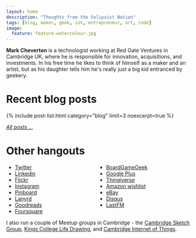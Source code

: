 ```yaml
---
layout: home
description: "Thoughts from the Solipsist Nation"
tags: [blog, maker, geek, iot, entrepreneur, art, code]
image:
  feature: feature-watercolour.jpg
---
```


**Mark Cheverton** is a technologist working at Red Gate Ventures in
Cambridge UK, where he is responsible for innovation,
acquisitions, and investments. In his free time he likes to think of
himself as a maker and an artist, but as his daughter tells him he's
really just a big kid entranced by geekery.

# Recent blog posts

{% include post-list.html category="blog" limit=3 noexcerpt=true %}

*[All posts ...](/blog)*

# Other hangouts

<ul style="-webkit-column-count: 2; column-count: 2;">
  <li><a href="http://twitter.com/ennui2342" rel="me">Twitter</a></li>
  <li><a href="http://linkedin.com/in/markcheverton" rel="me">Linkedin</a></li>
  <li><a href="http://flickr.com/ennui2342" rel="me">Flickr</a></li>
  <li><a href="http://instagram.com/ennui2342" rel="me">Instagram</a></li>
  <li><a href="https://pinboard.in/u:ennui2342" rel="me">Pinboard</a></li>
  <li><a href="http://lanyrd.com/ennui2342" rel="me">Lanyrd</a></li>
  <li><a href="http://www.goodreads.com/ennui2342" rel="me">Goodreads</a></li>
  <li><a href="https://foursquare.com/ennui2342" rel="me">Foursquare</a></li>
  <li><a href="http://boardgamegeek.com/user/ennui" rel="me">BoardGameGeek</a></li>
  <li><a href="https://plus.google.com/+MarkCheverton" rel="me">Google Plus</a></li>
  <li><a href="http://www.thingiverse.com/ennui2342" rel="me">Thingiverse</a></li>
  <li><a href="http://www.amazon.co.uk/registry/wishlist/RMCAPGKQ2AK" rel="me">Amazon wishlist</a></li>
  <li><a href="http://www.ebay.co.uk/usr/ennui2342" rel="me">eBay</a></li>
  <li><a href="http://disqus.com/ennui2342/" rel="me">Disqus</a></li>
  <li><a href="http://www.last.fm/user/ennui2342" rel="me">LastFM</a></li>
<!--
  <li><a href="http://www.youtube.com/channel/UCygpE0e_YXItfpo-JHMy_UQ" rel="me">YouTube</a></li>
  <li><a href="https://speakerdeck.com/ennui2342" rel="me">Speaker Deck</a></li>
  Etsy
-->
</ul>

I also run a couple of Meetup groups in Cambridge - the <a href="http://www.meetup.com/Cambridge-sketch-group/members/9058511/">Cambridge Sketch Group</a>,
<a href="http://www.meetup.com/Kings-College-Life-Drawing/">Kings College Life Drawing</a>, and <a href="http://www.meetup.com/Cambridge-Internet-of-Things/">Cambridge Internet of Things</a>.
